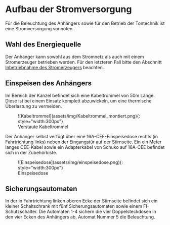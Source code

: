 # Aufbau der Stromversorgung

Für die Beleuchtung des Anhängers sowie für den Betrieb der Tontechnik ist eine Stromversorgung vonnöten.

## Wahl des Energiequelle

Der Anhänger kann sowohl aus dem Stromnetz als auch mit einem Stromerzeuger betrieben werden. Für den letzteren Fall bitte den Abschnitt [Inbetriebnahme des Stromerzeugers](stromerzeuger.md) beachten.

## Einspeisen des Anhängers

Im Bereich der Kanzel befindet sich eine Kabeltrommel von 50m Länge. Diese ist bei einem Einsatz komplett abzuwickeln, um eine thermische Überlastung zu vermeiden.

<figure markdown="span">
![Kabeltrommel](assets/img/Kabeltrommel_montiert.png){: style="width:300px"}<figcaption>Verstaute Kabeltrommel</figcaption></figure>

Der Anhänger selbst verfügt über eine 16A-CEE-Einspeisedose rechts (in Fahrtrichtung links) neben der Eingangstür auf der Stirnseite. Ein ein Meter langes CEE-Kabel sowie ein Adapterkabel von Schuko auf 16A-CEE befindet sich in der Zubehörkiste.

<figure markdown="span">
![Einspeisedose](assets/img/einspeisedose.png){: style="width:300px"}<figcaption>Einspeisedose</figcaption></figure>

## Sicherungsautomaten

In der in Fahrtrichtung linken oberen Ecke der Stirnseite befindet sich ein kleiner Schaltschrank mit fünf Sicherungsautomaten sowie einem FI-Schutzschalter. Die Automaten 1-4 sichern die vier Doppelsteckdosen in den vier Ecken des Anhängers ab, Automat Nummer 5 die Beleuchtung.

